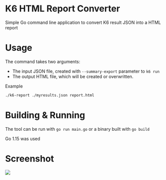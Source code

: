# K6 HTML Report Converter

Simple Go command line application to convert K6 result JSON into a HTML report

# Usage

The command takes two arguments:

- The input JSON file, created with `--summary-export` parameter to `k6 run`
- The output HTML file, which will be created or overwritten.

Example

```bash
./k6-report ./myresults.json report.html
```

# Building & Running

The tool can be run with `go run main.go` or a binary built with `go build`

Go 1.15 was used

# Screenshot

![](https://user-images.githubusercontent.com/14982936/103922637-ef86a180-510b-11eb-94b8-445679a033b7.png)
